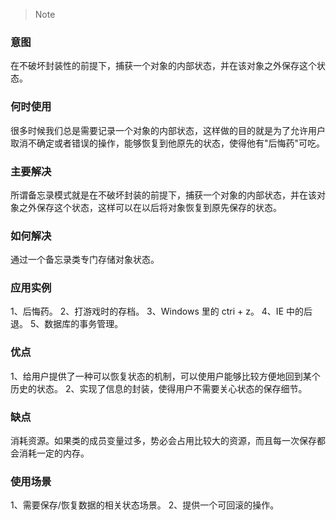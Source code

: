 > Note

### 意图
在不破坏封装性的前提下，捕获一个对象的内部状态，并在该对象之外保存这个状态。

### 何时使用
很多时候我们总是需要记录一个对象的内部状态，这样做的目的就是为了允许用户取消不确定或者错误的操作，能够恢复到他原先的状态，使得他有"后悔药"可吃。

### 主要解决
所谓备忘录模式就是在不破坏封装的前提下，捕获一个对象的内部状态，并在该对象之外保存这个状态，这样可以在以后将对象恢复到原先保存的状态。

### 如何解决
通过一个备忘录类专门存储对象状态。

### 应用实例
1、后悔药。
2、打游戏时的存档。
3、Windows 里的 ctri + z。
4、IE 中的后退。
5、数据库的事务管理。

### 优点
1、给用户提供了一种可以恢复状态的机制，可以使用户能够比较方便地回到某个历史的状态。
2、实现了信息的封装，使得用户不需要关心状态的保存细节。

### 缺点
消耗资源。如果类的成员变量过多，势必会占用比较大的资源，而且每一次保存都会消耗一定的内存。

### 使用场景
1、需要保存/恢复数据的相关状态场景。
2、提供一个可回滚的操作。
